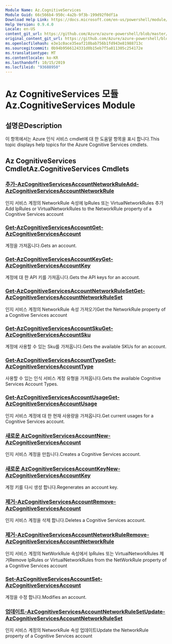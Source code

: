 ```yaml
---
Module Name: Az.CognitiveServices
Module Guid: 66c566b4-950c-4a2b-9f3b-199d92f0df1a
Download Help Link: https://docs.microsoft.com/en-us/powershell/module/az.cognitiveservices
Help Version: 0.9.4.0
Locale: en-US
content_git_url: https://github.com/Azure/azure-powershell/blob/master/src/CognitiveServices/CognitiveServices/help/Az.CognitiveServices.md
original_content_git_url: https://github.com/Azure/azure-powershell/blob/master/src/CognitiveServices/CognitiveServices/help/Az.CognitiveServices.md
ms.openlocfilehash: e3e1c0ace35eaf210bab756b1fd943e81988713c
ms.sourcegitcommit: 0b94b9566124331d0b15eb7f5a811305c254172e
ms.translationtype: MT
ms.contentlocale: ko-KR
ms.lasthandoff: 10/15/2019
ms.locfileid: "93688950"
---
```

# <span data-ttu-id="cec10-101">Az CognitiveServices 모듈</span><span class="sxs-lookup"><span data-stu-id="cec10-101">Az.CognitiveServices Module</span></span>
## <span data-ttu-id="cec10-102">설명은</span><span class="sxs-lookup"><span data-stu-id="cec10-102">Description</span></span>
<span data-ttu-id="cec10-103">이 항목에서는 Azure 인식 서비스 cmdlet에 대 한 도움말 항목을 표시 합니다.</span><span class="sxs-lookup"><span data-stu-id="cec10-103">This topic displays help topics for the Azure Cognitive Services cmdlets.</span></span>

## <span data-ttu-id="cec10-104">Az CognitiveServices Cmdlet</span><span class="sxs-lookup"><span data-stu-id="cec10-104">Az.CognitiveServices Cmdlets</span></span>
### [<span data-ttu-id="cec10-105">추가-AzCognitiveServicesAccountNetworkRule</span><span class="sxs-lookup"><span data-stu-id="cec10-105">Add-AzCognitiveServicesAccountNetworkRule</span></span>](Add-AzCognitiveServicesAccountNetworkRule.md)
<span data-ttu-id="cec10-106">인지 서비스 계정의 NetworkRule 속성에 IpRules 또는 VirtualNetworkRules 추가</span><span class="sxs-lookup"><span data-stu-id="cec10-106">Add IpRules or VirtualNetworkRules to the NetworkRule property of a Cognitive Services account</span></span>

### [<span data-ttu-id="cec10-107">Get-AzCognitiveServicesAccount</span><span class="sxs-lookup"><span data-stu-id="cec10-107">Get-AzCognitiveServicesAccount</span></span>](Get-AzCognitiveServicesAccount.md)
<span data-ttu-id="cec10-108">계정을 가져옵니다.</span><span class="sxs-lookup"><span data-stu-id="cec10-108">Gets an account.</span></span>

### [<span data-ttu-id="cec10-109">Get-AzCognitiveServicesAccountKey</span><span class="sxs-lookup"><span data-stu-id="cec10-109">Get-AzCognitiveServicesAccountKey</span></span>](Get-AzCognitiveServicesAccountKey.md)
<span data-ttu-id="cec10-110">계정에 대 한 API 키를 가져옵니다.</span><span class="sxs-lookup"><span data-stu-id="cec10-110">Gets the API keys for an account.</span></span>

### [<span data-ttu-id="cec10-111">Get-AzCognitiveServicesAccountNetworkRuleSet</span><span class="sxs-lookup"><span data-stu-id="cec10-111">Get-AzCognitiveServicesAccountNetworkRuleSet</span></span>](Get-AzCognitiveServicesAccountNetworkRuleSet.md)
<span data-ttu-id="cec10-112">인지 서비스 계정의 NetworkRule 속성 가져오기</span><span class="sxs-lookup"><span data-stu-id="cec10-112">Get the NetworkRule property of a Cognitive Services account</span></span>

### [<span data-ttu-id="cec10-113">Get-AzCognitiveServicesAccountSku</span><span class="sxs-lookup"><span data-stu-id="cec10-113">Get-AzCognitiveServicesAccountSku</span></span>](Get-AzCognitiveServicesAccountSku.md)
<span data-ttu-id="cec10-114">계정에 사용할 수 있는 Sku를 가져옵니다.</span><span class="sxs-lookup"><span data-stu-id="cec10-114">Gets the available SKUs for an account.</span></span>

### [<span data-ttu-id="cec10-115">Get-AzCognitiveServicesAccountType</span><span class="sxs-lookup"><span data-stu-id="cec10-115">Get-AzCognitiveServicesAccountType</span></span>](Get-AzCognitiveServicesAccountType.md)
<span data-ttu-id="cec10-116">사용할 수 있는 인식 서비스 계정 유형을 가져옵니다.</span><span class="sxs-lookup"><span data-stu-id="cec10-116">Gets the available Cognitive Services Account Types.</span></span>

### [<span data-ttu-id="cec10-117">Get-AzCognitiveServicesAccountUsage</span><span class="sxs-lookup"><span data-stu-id="cec10-117">Get-AzCognitiveServicesAccountUsage</span></span>](Get-AzCognitiveServicesAccountUsage.md)
<span data-ttu-id="cec10-118">인지 서비스 계정에 대 한 현재 사용량을 가져옵니다.</span><span class="sxs-lookup"><span data-stu-id="cec10-118">Get current usages for a Cognitive Services account.</span></span>

### [<span data-ttu-id="cec10-119">새로운 AzCognitiveServicesAccount</span><span class="sxs-lookup"><span data-stu-id="cec10-119">New-AzCognitiveServicesAccount</span></span>](New-AzCognitiveServicesAccount.md)
<span data-ttu-id="cec10-120">인지 서비스 계정을 만듭니다.</span><span class="sxs-lookup"><span data-stu-id="cec10-120">Creates a Cognitive Services account.</span></span>

### [<span data-ttu-id="cec10-121">새로운 AzCognitiveServicesAccountKey</span><span class="sxs-lookup"><span data-stu-id="cec10-121">New-AzCognitiveServicesAccountKey</span></span>](New-AzCognitiveServicesAccountKey.md)
<span data-ttu-id="cec10-122">계정 키를 다시 생성 합니다.</span><span class="sxs-lookup"><span data-stu-id="cec10-122">Regenerates an account key.</span></span>

### [<span data-ttu-id="cec10-123">제거-AzCognitiveServicesAccount</span><span class="sxs-lookup"><span data-stu-id="cec10-123">Remove-AzCognitiveServicesAccount</span></span>](Remove-AzCognitiveServicesAccount.md)
<span data-ttu-id="cec10-124">인지 서비스 계정을 삭제 합니다.</span><span class="sxs-lookup"><span data-stu-id="cec10-124">Deletes a Cognitive Services account.</span></span>

### [<span data-ttu-id="cec10-125">제거-AzCognitiveServicesAccountNetworkRule</span><span class="sxs-lookup"><span data-stu-id="cec10-125">Remove-AzCognitiveServicesAccountNetworkRule</span></span>](Remove-AzCognitiveServicesAccountNetworkRule.md)
<span data-ttu-id="cec10-126">인지 서비스 계정의 NetWorkRule 속성에서 IpRules 또는 VirtualNetworkRules 제거</span><span class="sxs-lookup"><span data-stu-id="cec10-126">Remove IpRules or VirtualNetworkRules from the NetWorkRule property of a Cognitive Services account</span></span>

### [<span data-ttu-id="cec10-127">Set-AzCognitiveServicesAccount</span><span class="sxs-lookup"><span data-stu-id="cec10-127">Set-AzCognitiveServicesAccount</span></span>](Set-AzCognitiveServicesAccount.md)
<span data-ttu-id="cec10-128">계정을 수정 합니다.</span><span class="sxs-lookup"><span data-stu-id="cec10-128">Modifies an account.</span></span>

### [<span data-ttu-id="cec10-129">업데이트-AzCognitiveServicesAccountNetworkRuleSet</span><span class="sxs-lookup"><span data-stu-id="cec10-129">Update-AzCognitiveServicesAccountNetworkRuleSet</span></span>](Update-AzCognitiveServicesAccountNetworkRuleSet.md)
<span data-ttu-id="cec10-130">인지 서비스 계정의 NetworkRule 속성 업데이트</span><span class="sxs-lookup"><span data-stu-id="cec10-130">Update the NetworkRule property of a Cognitive Services account</span></span>

